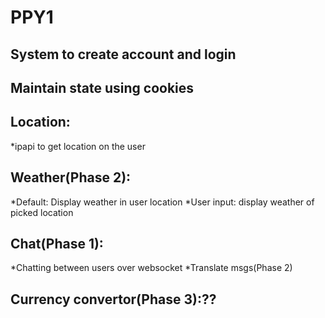 # PPY1
## System to create account and login
## Maintain state using cookies
## Location:
  *ipapi to get location on the user
## Weather(Phase 2):
  *Default: Display weather in user location
  *User input: display weather of picked location
## Chat(Phase 1):
  *Chatting between users over websocket
   *Translate msgs(Phase 2)
## Currency convertor(Phase 3):??
